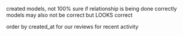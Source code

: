 created models, not 100% sure if relationship is being done correctly
models may also not be correct but LOOKS correct

order by created_at for our reviews for recent activity